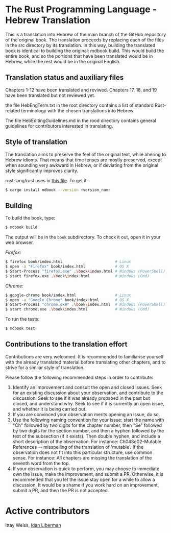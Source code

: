 # The Rust Programming Language - Hebrew Translation
This is a translation into Hebrew of the main branch of the GitHub repository of the original book. The translation proceeds by replacing each of the files in the src directory by its translation. In this way, building the translated book is identical to building the original: mdbook build. This would build the entire book, and so the portions that have been translated would be in Hebrew, while the rest would be in the original English. 

## Translation status and auxiliary files
Chapters 1-12 have been translated and reviwed. Chapters 17, 18, and 19 have been translated but not reviewed yet.

the file HebEngTerm.txt in the root directory contains a list of standard Rust-related terminology with the chosen translations into Hebrew. 

The file HebEditingGuidelines.md in the rood directory contains general guidelines for contributors interested in translating. 

## Style of translation
The translation aims to preserve the feel of the original text, while ahering to Hebrew idioms. That means that time tenses are mostly preserved, except when sounding very awkward in Hebrew, or if deviating from the original style significantly improves clarity. 


rust-lang/rust uses in [this file][rust-mdbook]. To get it:

[mdBook]: https://github.com/rust-lang-nursery/mdBook
[rust-mdbook]: https://github.com/rust-lang/rust/blob/master/src/tools/rustbook/Cargo.toml

```bash
$ cargo install mdbook --version <version_num>
```

## Building

To build the book, type:

```bash
$ mdbook build
```

The output will be in the `book` subdirectory. To check it out, open it in
your web browser.

_Firefox:_
```bash
$ firefox book/index.html                       # Linux
$ open -a "Firefox" book/index.html             # OS X
$ Start-Process "firefox.exe" .\book\index.html # Windows (PowerShell)
$ start firefox.exe .\book\index.html           # Windows (Cmd)
```

_Chrome:_
```bash
$ google-chrome book/index.html                 # Linux
$ open -a "Google Chrome" book/index.html       # OS X
$ Start-Process "chrome.exe" .\book\index.html  # Windows (PowerShell)
$ start chrome.exe .\book\index.html            # Windows (Cmd)
```

To run the tests:

```bash
$ mdbook test
```

## Contributions to the translation effort
Contributions are very welcomed. It is recommended to familiarise yourself with the already translated material before translating other chapters, and to strive for a similar style of translation. 

Please follow the following recommended steps in order to contribute:
1) Identify an improvement and consult the open and closed issues. Seek for an existing discussion about your observation, and contribute to the discussion. Seek to see if it was already propsoed in the past but closed, and understand why. Seek to see if it is currently an open issue, and whether it is being carried out. 
2) If you are convinced your observation merits opening an issue, do so. 
3) Use the following naming convention for your issue: start the name with "Ch" followed by two digits for the chapter number, then "Se" followed by two digits for the section number, and then a hyphen followed by the text of the subsection (if it exists). Then double hyphen, and include a short description of the observation. For instance: Ch04Se02-Mutable References -- misspelling of the translation of 'mutable'. If the observation does not fit into this particular structure, use common sense. For instance: All chapters are missing the translation of the seventh word from the top.
4) If your observation is quick to perform, you may choose to immediate own the issue, make the improvement, and submit a PR. Otherwise, it is recommended that you let the issue stay open for a while to allow a discussion. It would be a shame if you work hard on an improvement, submit a PR, and then the PR is not accepted. 

# Active contributors
Ittay Weiss,
[Idan Liberman](https://github.com/IdanLib)
